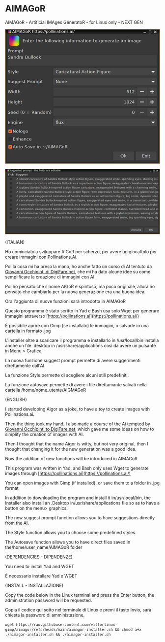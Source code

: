 # AIMAGoR
AIMAGoR - Artificial IMAges GeneratoR - for Linux only - NEXT GEN

![AIMAGoR-panel](https://raw.githubusercontent.com/vitforlinux-gimp/AIMAGoR/refs/heads/main/images/AIMAGoR-panel.jpg)

![AIMAGoR-suggest](https://raw.githubusercontent.com/vitforlinux-gimp/AIMAGoR/refs/heads/main/images/AIMAGoR-suggest.jpg)

(ITALIAN)

Ho cominciato a sviluppare AIGoR per scherzo, per avere un giocattolo per creare immagini con Pollinations.Ai.

Poi la cosa mi ha preso la mano, ho anche fatto un corso di AI tentuto da [Giovanni Occhipinti di DigiFare.net](https://www.digifare.net/), che mi ha dato alcune idee su come semplificare la creazione di immagini con AI.

Poi ho pensato che il nome AIGoR è spiritoso, ma poco originale, allora ho pensato che cambiarlo per la nuova generazione era una buona idea.

Ora l'aggiunta di nuove funzioni sarà introdotta in AIMAGoR

Questo programma è stato scritto in Yad e Bash usa solo Wget per generare immagini attraverso [https://pollinations.ai](https://pollinations.ai/)

È possibile aprire con Gimp (se installato) le immagini, o salvarle in una cartella in formato .jpg

L'installer oltre a scaricare il programma e installarlo in /usr/local/bin installa anche un file .desktop in /usr/share/applications così da avere un pulsante in Menu > Grafica

La nuova funzione suggest prompt permette di avere suggerimenti direttamente dall'AI.

La funzione Style permette di scegliere alcuni stili predefiniti.

La funzione autosave permette di avere i file direttamante salvati nella cartella /home/nome_utente/AIGMAGoR

(ENGLISH)

I started developing Aigor as a joke, to have a toy to create images with Pollinations.ai.

Then the thing took my hand, I also made a course of the Ai tempted by [Giovanni Occhipinti to DigiFare.net](https://www.digifare.net/), which gave me some ideas on how to simplify the creation of images with AI.

Then I thought that the name Aigor is witty, but not very original, then I thought that changing it for the new generation was a good idea.

Now the addition of new functions will be introduced in AIMAGoR

This program was written in Yad, and Bash only uses Wget to generate images through [https://pollinations.ai](https://pollinations.ai/)

You can open images with Gimp (if installed), or save them to a folder in .jpg format

In addition to downloading the program and install it in/usr/local/bin, the Installer also install an .Desktop in/usr/share/applications file so as to have a button on the menu> graphics.

The new suggest prompt function allows you to have suggestions directly from the AI.

The Style function allows you to choose some predefined styles.

The Autosave function allows you to have direct files saved in the/home/user_name/AIMAGoR folder


(DEPENDENCIES - DIPENDENZE)

You need to install Yad and WGET

È necessario installare Yad e WGET


(INSTALL - INSTALLAZIONE)

Copy the code below in the Linux terminal and press the Enter button, the administration password will be requested.

Copia il codice qui sotto nel terminale di Linux e premi il tasto Invio, sarà chiesta la password di amministazione.

```
wget https://raw.githubusercontent.com/vitforlinux-gimp/aimagor/refs/heads/main/aimagor-installer.sh && chmod a+x ./aimagor-installer.sh && ./aimagor-installer.sh

```
